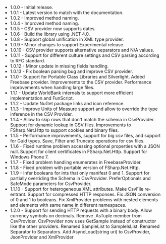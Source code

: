 * 1.0.0 - Initial release.
* 1.0.1 - Latest version to match with the documentation.
* 1.0.2 - Improved method naming.
* 1.0.4 - Improved method naming.
* 1.0.5 - CSV provider now supports dates.
* 1.0.6 - Build the library using .NET 4.0.
* 1.0.8 - Support global unification in XML type provider.
* 1.0.9 - Minor changes to support Experimental release.
* 1.0.10 - CSV provider supports alternative separators and N/A values.
* 1.0.11 - Support for different culture settings and CSV parsing according to RFC standard.
* 1.0.12 - Minor update in missing fields handling.
* 1.0.13 - Fix boolean parsing bug and improve CSV provider.
* 1.1.0 - Support for Portable Class Libraries and Silverlight. Added Freebase provider. Improvements to the CSV provider. Performance improvements when handling large files.
* 1.1.1 - Update WorldBank internals to support more efficient implementation and FunScript.
* 1.1.2 - Update NuGet package links and icon reference.
* 1.1.3 - Improve Units of Measure support and allow to override the type inference in the CSV Provider.
* 1.1.4 - Allow to skip rows that don't match the schema in CsvProvider. Support for dynamic lookup in CSV files. Improvements to FSharp.Net.Http to support cookies and binary files.
* 1.1.5 - Performance improvements, support for big csv files, and support for Guid types. Save, Filter and Truncate operations for csv files.
* 1.1.6 - Fixed runtime problem accessing optional properties with a JSON null. Support for client certificates in FSharp.Net.Http. Support for Windows Phone 7.
* 1.1.7 - Fixed problem handling enumerates in FreebaseProvider.
* 1.1.8 - Fixed problem with portable version of FSharp.Net.Http.
* 1.1.9 - Infer booleans for ints that only manifest 0 and 1. Support for partially overriding the Schema in CsvProvider. PreferOptionals and SafeMode parameters for CsvProvider.
* 1.1.10 - Support for heterogeneous XML attributes. Make CsvFile re-entrant. Support for compressed HTTP responses. Fix JSON conversion of 0 and 1 to booleans. Fix XmlProvider problems with nested elements and elements with same name in different namespaces.
* 1.2.0 - Support for sending HTTP requests with a binary body. Allow currency symbols on decimals. Remove .AsTuple member from CsvProvider. CsvProvider now uses GetSample instead of constructor like the other providers. Renamed SampleList to SampleIsList. Renamed Separator to Separators. Add AsyncLoad(string uri) to CsvProvider, JsonProvider and XmlProvider
